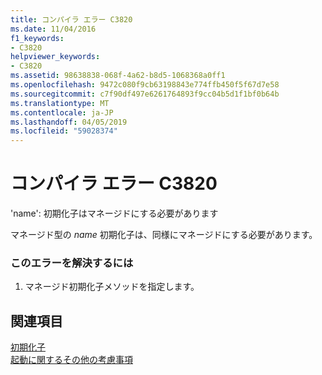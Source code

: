```yaml
---
title: コンパイラ エラー C3820
ms.date: 11/04/2016
f1_keywords:
- C3820
helpviewer_keywords:
- C3820
ms.assetid: 98638838-068f-4a62-b8d5-1068368a0ff1
ms.openlocfilehash: 9472c080f9cb63198843e774ffb450f5f67d7e58
ms.sourcegitcommit: c7f90df497e6261764893f9cc04b5d1f1bf0b64b
ms.translationtype: MT
ms.contentlocale: ja-JP
ms.lasthandoff: 04/05/2019
ms.locfileid: "59028374"
---
```

# <a name="compiler-error-c3820"></a>コンパイラ エラー C3820

'name': 初期化子はマネージドにする必要があります

マネージド型の *name* 初期化子は、同様にマネージドにする必要があります。

### <a name="to-correct-this-error"></a>このエラーを解決するには

1. マネージド初期化子メソッドを指定します。

## <a name="see-also"></a>関連項目

[初期化子](../../cpp/initializers.md)<br/>
[起動に関するその他の考慮事項](../../cpp/additional-startup-considerations.md)